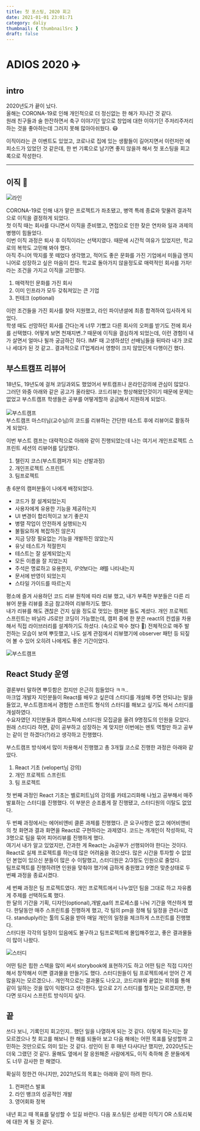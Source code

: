 ```yaml
---
title: 첫 포스팅, 2020 회고
date: 2021-01-01 23:01:71
category: daliy
thumbnail: { thumbnailSrc }
draft: false
---
```


# ADIOS 2020 :airplane:

## intro

2020년도가 끝이 났다. <br/> 올해는 CORONA-19로 인해 개인적으로 더 정신없는 한 해가 지나간 것 같다.<br/> 원래 친구들과 술 한잔하면서 축구 이야기던 앞으로 창업에 대한 이야기던 주저리주저리 하는 것을 좋아하는데 그러지 못해 많아아쉬웠다. :mask:

이직이라는 큰 이벤트도 있었고, 코로나로 집에 있는 생활들이 길어지면서 이런저런 에피소드가 있었던 것 같은데, 한 번 기록으로 남기면 좋지 않을까 해서 첫 포스팅을 회고록으로 작성한다.

---

## 이직 :boxing_glove:

![라인](../../assets/line.jpeg)

CORONA-19로 인해 내가 맡은 프로젝트가 좌초됐고, 병역 특례 종료와 맞물려 결과적으로 이직을 결정하게 되었다. <br/>
첫 이직 때는 회사를 다니면서 이직을 준비했고, 면접으로 인한 잦은 연차와 일과 과제의 병행이 힘들었다. <br/>
이번 이직 과정은 퇴사 후 이직이라는 선택지였다. 때문에 시간적 여유가 있었지만, 학교로의 복학도 고민해 봐야 했다. <br/>
아직 주니어 딱지를 못 떼었다 생각했고, 적어도 좋은 문화를 가진 기업에서 미들급 엔지니어로 성장하고 싶은 마음이 컸다. 학교로 돌아가지 않을정도로 매력적인 회사를 가자!라는 조건을 가지고 이직을 고민했다.

1. 매력적인 문화를 가진 회사
2. 이미 인프라가 모두 갖춰져있는 큰 기업
3. 핀테크 (optional)

이런 조건들을 가진 회사를 찾아 지원했고, 라인 파이낸셜에 최종 합격하여 입사하게 되었다. <br/> 학생 때도 선망하던 회사를 간다는게 너무 기뻤고 다른 회사의 오퍼를 받기도 전에 회사를 선택했다.
어떻게 보면 천재지변..? 때문에 이직을 결심하게 되었는데, 이런 경험이 내가 살면서 얼마나 될까 궁금하긴 하다. IMF 때 고생하셨던 선배님들을 뒤따라 내가 코로나 세대가 된 것 같고.. 결과적으로 IT업계라서 영향이 크지 않았던게 다행이긴 했다.

## 부스트캠프 리뷰어

18년도, 19년도에 걸쳐 코딩과외도 했었어서 부트캠프나 온라인강의에 관심이 많았다. <br/>
그러던 와중 아래와 같은 공고가 올라왔다. 코드리뷰는 항상해왔던것이기 때문에 문제는 없었고 부스트캠프 학생들은 공부를 어떻게할까 궁금해서 지원하게 되었다.
<br/> <br/>
![부스트캠프](../../assets/boostcamp.png)
<br/>
부스트캠프 마스터님(교수님)의 코드를 리뷰하는 간단한 테스트 후에 리뷰어로 활동하게 되었다.

이번 부스트 캠프는 대략적으로 아래와 같이 진행되었는데 나는 여기서 개인프로젝트 스프린트 세션의 리뷰어를 담당했다.

1. 챌린지 코스(부스트캠퍼가 되는 선발과정)
2. 개인프로젝트 스프린트
3. 팀프로젝트

총 6분의 캠퍼분들이 나에게 배정되었다.

- 코드가 잘 설계되었는지
- 사용자에게 유용한 기능을 제공하는지
- UI 변경이 합리적이고 보기 좋은지
- 병렬 작업이 안전하게 실행되는지
- 불필요하게 복잡하진 않은지
- 지금 당장 필요없는 기능을 개발하진 않았는지
- 유닛 테스트가 적절한지
- 테스트는 잘 설계되었는지
- 모든 이름을 잘 지었는지
- 주석은 명료하고 유용한지, *무엇*보다는 *왜*를 나타내는지
- 문서에 반영이 되었는지
- 스타일 가이드를 따르는지

평소에 즐겨 사용하던 코드 리뷰 원칙에 따라 리뷰 했고, 내가 부족한 부분들은 다른 리뷰어 분들 리뷰를 조금 참고하여 리뷰하기도 했다. <br/>
내가 리뷰를 해도 괜찮은 건지 싶을 정도로 멋있는 캠퍼분 들도 계셨다. 개인 프로젝트 스프린트는 바닐라 JS로만 코딩이 가능했는데, 캠퍼 중에 한 분은 react의 컨셉을 차용해서 직접 라이브러리를 설계하기도 하셨다. (속으로 박수 쳤다 :clap:)
전체적으로 매주 발전하는 모습이 보여 뿌듯했고, 나도 설계 관점에서 리뷰했기에 observer 패턴 등 되짚어 볼 수 있어 오히려 나에게도 좋은 기간이었다.

![부스트캠프](../../assets/review.png)

## React Study 운영

결론부터 말하면 뿌듯함은 컸지만 은근히 힘들었다 ㅋㅋ.. <br/>
마크업 개발자 지인분들이 React를 배우고 싶은데 스터디를 개설해 주면 안되냐는 말을 들었고, 부스트캠프에서 경험한 스프린트 형식의 스터디를 해보고 싶기도 해서 스터디를 개설하였다. <br/>
수요자였던 지인분들과 캠퍼스픽에 스터디원 모집글을 올려 9명정도의 인원을 모았다. <br/>
원래 스터디라 하면, 같이 공부하고 성장하는 게 맞지만 이번에는 멘토 역할만 하고 공부는 같이 안 하겠다(?)라고 생각하고 진행했다. <br/>

부스트캠프 방식에서 많이 차용해서 진행했고 총 3개월 코스로 진행한 과정은 아래와 같았다.

1. React 기초 (velopert님 강의)
2. 개인 프로젝트 스프린트
3. 팀 프로젝트

첫 번째 과정인 React 기초는 벨로퍼트님의 강의를 카테고리화해 나눴고 공부해서 매주 발표하는 스터디를 진행했다.
이 부분은 순조롭게 잘 진행됐고, 스터디원의 이탈도 없었다.

두 번째 과정에서는 에어비앤비 클론 과제를 진행했다. 큰 요구사항은 없고 에어비앤비의 첫 화면과 결과 화면을 React로 구현하라는 과제였다. 코드는 개개인이 작성하되, 각 3명으로 팀을 묶어 피어리뷰를 진행하게 했다. <br/>
여기서 내가 알고 있었지만, 간과한 게 React는 Js공부가 선행되어야 한다는 것이다. React로 실제 프로젝트를 하는데 많은 어려움을 겪으셨다. 많은 시간을 투자할 수 없었던 본업이 있으신 분들이 많은 수 이탈했고, 스터디원은 2/3정도 인원으로 줄었다. <br/>
팀프로젝트를 진행하려면 인원을 맞춰야 했기에 급하게 충원했고 9명은 맞춘상태로 두번째 과정을 종료시켰다.

세 번째 과정은 팀 프로젝트였다. 개인 프로젝트에서 나누었던 팀을 그대로 하고 자유롭게 주제를 선택하도록 했다. <br/>
한 달의 기간을 기획, 디자인(optional),개발,qa의 프로세스를 나눠 기간을 역산하게 했다. 한달동안 매주 스프린트를 진행하게 했고, 각 팀의 pm을 정해 팀 일정을 관리시켰다. standuply라는 툴의 도움을 받아 매일 개인의 일정을 체크하게 스프린트를 진행했다. <br/>
스터디원 각각의 일정이 있음에도 불구하고 팀프로젝트에 몰입해주었고, 좋은 결과물들이 많이 나왔다.

![스터디](../../assets/study.png)

어떤 팀은 힙한 스택을 많이 써서 storybook에 표현하기도 하고 어떤 팀은 직접 디자인해서 창작해서 이쁜 결과물을 만들기도 했다.
스터디원들이 팀 프로젝트에서 얻어 간 게 많을지는 모르겠으나.. 개인적으로는 결과물도 나오고, 코드리뷰와 끝없는 회의를 통해 같이 일하는 것을 많이 익혔다고 생각한다.
앞으로 2기 스터디를 할지는 모르겠지만, 한다면 또다시 스프린트 방식이지 싶다.

## 끝

쓰다 보니, 기록인지 회고인지.. 했던 일을 나열하게 되는 것 같다. 이렇게 하는지는 잘 모르겠으나 첫 회고를 해보니 한 해를 되돌아 보고 다음 해에는 어떤 목표를 달성할까 고민하는 것만으로도 의미 있는 것 같다.
성인이 된 후 매년 다사다난 했지만, 2020년도는 더욱 그랬던 것 같다. 올해도 옆에서 잘 응원해준 사람에게도, 이직 축하해 준 분들에게도 너무 감사한 한 해였다.

확실히 정한건 아니지만, 2021년도의 목표는 아래와 같이 하려 한다.

1. 컨퍼런스 발표
2. 라인 뱅크의 성공적인 개발
3. 영어회화 정복

내년 회고 때 목표를 달성할 수 있길 바란다. 다음 포스팅은 상세한 이직기 OR 스토리북에 대한 게 될 것 같다.
